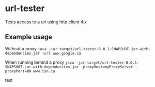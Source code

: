# url-tester
Tests access to a url using http client 4.x

## Example usage
Without a proxy
`java -jar target/url-tester-0.0.1-SNAPSHOT-jar-with-dependencies.jar -url www.google.ca`

When running behind a proxy
`java -jar target/url-tester-0.0.1-SNAPSHOT-jar-with-dependencies.jar -proxyHost=myProxyServer -proxyPort=80 www.tsn.ca`

test